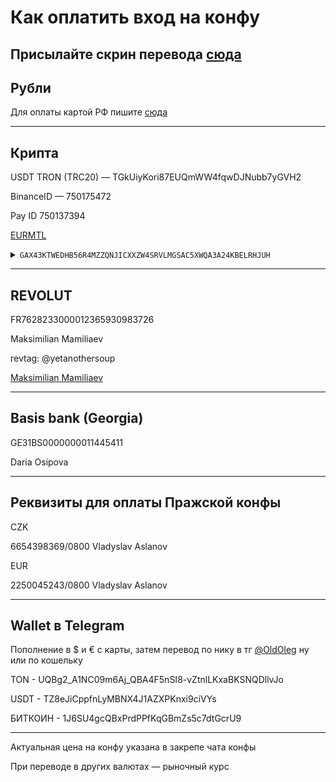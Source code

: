 # Как оплатить вход на конфу
## Присылайте скрин перевода [сюда](https://t.me/OldOleg)

## Рубли

Для оплаты картой РФ пишите  [сюда](https://t.me/oldoleg)

---

## Крипта

USDT TRON (TRC20) — TGkUiyKori87EUQmWW4fqwDJNubb7yGVH2

BinanceID — 750175472

Pay ID 750137394

[EURMTL](https://montelibero.org/eurmtl/)
<details>
<summary>
  <code>GAX43KTWEDHB56R4MZZQNJICXXZW4SRVLMGSAC5XWQA3A24KBELRHJUH</code>
</summary>

![image](https://github.com/Alexears/alexears/blob/main/landing/photo_2023-10-17_16-40-42.jpg)

</details>

---

## REVOLUT

FR7628233000012365930983726

Maksimilian Mamiliaev

revtag: @yetanothersoup

[Maksimilian Mamiliaev](https://t.me/yetAnotherSoup)

---
## Basis bank (Georgia)

GE31BS0000000011445411

Daria Osipova

---
## Реквизиты для оплаты Пражской конфы

CZK

6654398369/0800 
Vladyslav Aslanov

EUR

2250045243/0800 
Vladyslav Aslanov

---
## Wallet в Telegram

Пополнение в $ и € с карты, затем перевод по нику в тг [@OldOleg](https://t.me/OldOleg) ну или по кошельку

TON - UQBg2_A1NC09m6Aj_QBA4F5nSI8-vZtnlLKxaBKSNQDllvJo

USDT - TZ8eJiCppfnLyMBNX4J1AZXPKnxi9ciVYs

БИТКОИН - 1J6SU4gcQBxPrdPPfKqGBmZs5c7dtGcrU9

---
Актуальная цена на конфу указана в закрепе чата конфы

При переводе в других валютах — рыночный курс
